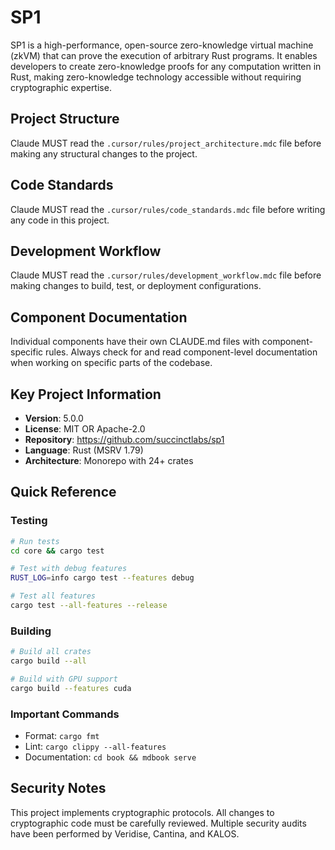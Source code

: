 # SP1

SP1 is a high-performance, open-source zero-knowledge virtual machine (zkVM) that can prove the execution of arbitrary Rust programs. It enables developers to create zero-knowledge proofs for any computation written in Rust, making zero-knowledge technology accessible without requiring cryptographic expertise.

## Project Structure
Claude MUST read the `.cursor/rules/project_architecture.mdc` file before making any structural changes to the project.

## Code Standards  
Claude MUST read the `.cursor/rules/code_standards.mdc` file before writing any code in this project.

## Development Workflow
Claude MUST read the `.cursor/rules/development_workflow.mdc` file before making changes to build, test, or deployment configurations.

## Component Documentation
Individual components have their own CLAUDE.md files with component-specific rules. Always check for and read component-level documentation when working on specific parts of the codebase.

## Key Project Information

- **Version**: 5.0.0
- **License**: MIT OR Apache-2.0
- **Repository**: https://github.com/succinctlabs/sp1
- **Language**: Rust (MSRV 1.79)
- **Architecture**: Monorepo with 24+ crates

## Quick Reference

### Testing
```bash
# Run tests
cd core && cargo test

# Test with debug features
RUST_LOG=info cargo test --features debug

# Test all features
cargo test --all-features --release
```

### Building
```bash
# Build all crates
cargo build --all

# Build with GPU support
cargo build --features cuda
```

### Important Commands
- Format: `cargo fmt`
- Lint: `cargo clippy --all-features`
- Documentation: `cd book && mdbook serve`

## Security Notes
This project implements cryptographic protocols. All changes to cryptographic code must be carefully reviewed. Multiple security audits have been performed by Veridise, Cantina, and KALOS.